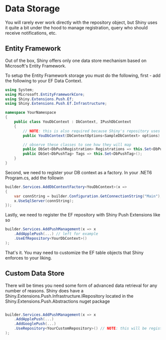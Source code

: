 # Data Storage

You will rarely ever work directly with the repository object, but Shiny uses it quite a bit under the hood to manage registration, query who should receive notifications, etc. 

## Entity Framework

Out of the box, Shiny offers only one data store mechanism based on Microsoft's Entity Framework.

To setup the Entity Framework storage you must do the following, first - add the following to your EF Data Context.

```csharp
using System;
using Microsoft.EntityFrameworkCore;
using Shiny.Extensions.Push.Ef;
using Shiny.Extensions.Push.Ef.Infrastructure;

namespace YourNamespace
{
    public class YouDbContext : DbContext, IPushDbContext
    {
        // NOTE: this is also required because Shiny's repository uses DB Factories under the hood
        public YouDbContext(DbContextOptions<SampleDbContext> options) : base(options) { }

        // observe these classes to see how they will map
        public DbSet<DbPushRegistration> Registrations => this.Set<DbPushRegistration>();
        public DbSet<DbPushTag> Tags => this.Set<DbPushTag>();
    }
}
```

Second, we need to register your DB context as a factory.  In your .NET6 Program.cs, add the followin

```csharp
builder.Services.AddDbContextFactory<YouDbContext>(x =>
{
    var connString = builder.Configuration.GetConnectionString("Main");
    x.UseSqlServer(connString);
});
```

Lastly, we need to register the EF repository with Shiny Push Extensions like so

```csharp
builder.Services.AddPushManagement(x => x
    .AddApplePush(...) // left for example
    .UseEfRepository<YourDbContext>()
);
```

That's it.  You may need to customize the EF table objects that Shiny enforces to your liking.  

## Custom Data Store

There will be times you need some form of advanced data retrieval for any number of reasons.  Shiny does have a Shiny.Extensions.Push.Infrastructure.IRepository located in the Shiny.Extensions.Push.Abstractions nuget package

```csharp

builder.Services.AddPushManagement(x => x
    .AddApplePush(...)
    .AddGooglePush(...)
    .UseRepository<YourCustomRepository>() // NOTE: this will be registered as a singleton using this method
);

```